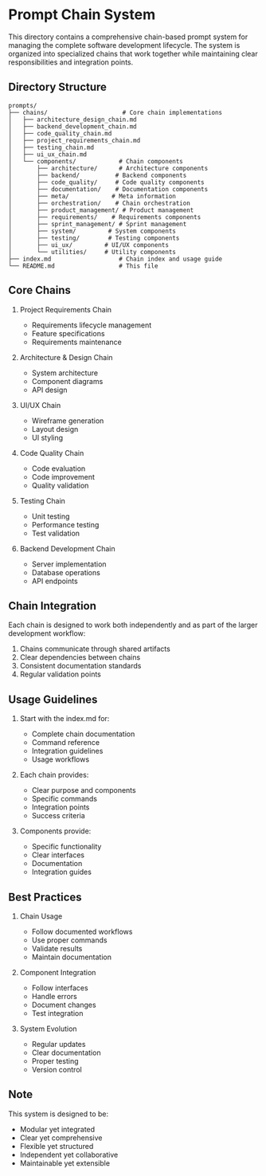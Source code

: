 # Prompt Chain System

This directory contains a comprehensive chain-based prompt system for managing the complete software development lifecycle. The system is organized into specialized chains that work together while maintaining clear responsibilities and integration points.

## Directory Structure

```
prompts/
├── chains/                     # Core chain implementations
│   ├── architecture_design_chain.md
│   ├── backend_development_chain.md
│   ├── code_quality_chain.md
│   ├── project_requirements_chain.md
│   ├── testing_chain.md
│   ├── ui_ux_chain.md
│   └── components/            # Chain components
│       ├── architecture/      # Architecture components
│       ├── backend/          # Backend components
│       ├── code_quality/     # Code quality components
│       ├── documentation/    # Documentation components
│       ├── meta/            # Meta information
│       ├── orchestration/    # Chain orchestration
│       ├── product_management/ # Product management
│       ├── requirements/    # Requirements components
│       ├── sprint_management/ # Sprint management
│       ├── system/         # System components
│       ├── testing/        # Testing components
│       ├── ui_ux/         # UI/UX components
│       └── utilities/     # Utility components
├── index.md                   # Chain index and usage guide
└── README.md                  # This file
```

## Core Chains

1. Project Requirements Chain

   - Requirements lifecycle management
   - Feature specifications
   - Requirements maintenance

2. Architecture & Design Chain

   - System architecture
   - Component diagrams
   - API design

3. UI/UX Chain

   - Wireframe generation
   - Layout design
   - UI styling

4. Code Quality Chain

   - Code evaluation
   - Code improvement
   - Quality validation

5. Testing Chain

   - Unit testing
   - Performance testing
   - Test validation

6. Backend Development Chain
   - Server implementation
   - Database operations
   - API endpoints

## Chain Integration

Each chain is designed to work both independently and as part of the larger development workflow:

1. Chains communicate through shared artifacts
2. Clear dependencies between chains
3. Consistent documentation standards
4. Regular validation points

## Usage Guidelines

1. Start with the index.md for:

   - Complete chain documentation
   - Command reference
   - Integration guidelines
   - Usage workflows

2. Each chain provides:

   - Clear purpose and components
   - Specific commands
   - Integration points
   - Success criteria

3. Components provide:
   - Specific functionality
   - Clear interfaces
   - Documentation
   - Integration guides

## Best Practices

1. Chain Usage

   - Follow documented workflows
   - Use proper commands
   - Validate results
   - Maintain documentation

2. Component Integration

   - Follow interfaces
   - Handle errors
   - Document changes
   - Test integration

3. System Evolution
   - Regular updates
   - Clear documentation
   - Proper testing
   - Version control

## Note

This system is designed to be:

- Modular yet integrated
- Clear yet comprehensive
- Flexible yet structured
- Independent yet collaborative
- Maintainable yet extensible
